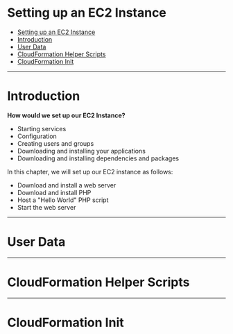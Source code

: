 # Setting up an EC2 Instance
<!-- TOC -->

- [Setting up an EC2 Instance](#setting-up-an-ec2-instance)
- [Introduction](#introduction)
- [User Data](#user-data)
- [CloudFormation Helper Scripts](#cloudformation-helper-scripts)
- [CloudFormation Init](#cloudformation-init)

<!-- /TOC -->
---
# Introduction

**How would we set up our EC2 Instance?**
* Starting services
* Configuration
* Creating users and groups
* Downloading and installing your applications
* Downloading and installing dependencies and packages

In this chapter, we will set up our EC2 instance as follows:
* Download and install a web server
* Download and install PHP
* Host a "Hello World" PHP script
* Start the web server
---
# User Data
---
# CloudFormation Helper Scripts
---
# CloudFormation Init
